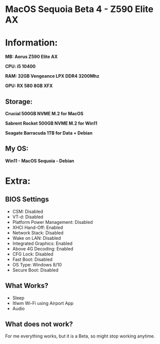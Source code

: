# MacOS Sequoia Beta 4 - Z590 Elite AX

# Information:
**MB: Aorus Z590 Elite AX**

**CPU: i5 10400**

**RAM: 32GB Vengeance LPX DDR4 3200Mhz**

**GPU: RX 580 8GB XFX**
## Storage:

**Crucial 500GB NVME M.2 for MacOS**

**Sabrent Rocket 500GB NVME M.2 for Win11**

**Seagate Barracuda 1TB for Data + Debian**

## My OS:

**Win11 - MacOS Sequoia - Debian**

# Extra:
## BIOS Settings
* CSM: Disabled
* VT-d: Disabled
* Platform Power Management: Disabled
* XHCI Hand-Off: Enabled
* Network Stack: Disabled
* Wake on LAN: Disabled
* Integrated Graphics: Enabled
* Above 4G Decoding: Enabled
* CFG Lock: Disabled
* Fast Boot: Disabled
* OS Type: Windows 8/10
* Secure Boot: Disabled

## What Works?

* Sleep
* Itlwm Wi-Fi using Airport App
* Audio

## What does not work?

For me everything works, but it is a Beta, so might stop working anytime.
